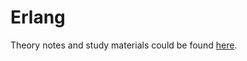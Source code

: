 # Erlang

Theory notes and study materials could be found [here](https://github.com/lazywithclass/learning/blob/master/to-study/obsidian-vault/Erlang.md).


